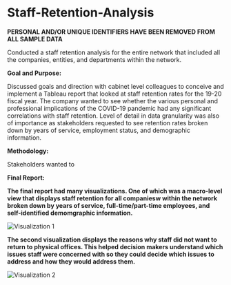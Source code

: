 # Staff-Retention-Analysis

**PERSONAL AND/OR UNIQUE IDENTIFIERS HAVE BEEN REMOVED FROM ALL SAMPLE DATA** 

Conducted a staff retention analysis for the entire network that included all the companies, entities, and departments within the network.

**Goal and Purpose:**

Discussed goals and direction with cabinet level colleagues to conceive and implement a Tableau report that looked at staff retention rates for the 19-20 fiscal year. The company wanted to see whether the various personal and professional implications of the COVID-19 pandemic had any significant correlations with staff retention. Level of detail in data granularity was also of importance as stakeholders requested to see retention rates broken down by years of service, employment status, and demographic information.

**Methodology:**

Stakeholders wanted to

**Final Report:**

**The final report had many visualizations. One of which was a macro-level view that displays staff retention for all companiesw within the network broken down by years of service, full-time/part-time employees, and self-identified demomgraphic information.**

![Visualization 1](.gif)

**The second visualization displays the reasons why staff did not want to return to physical offices. This helped decision makers understand which issues staff were concerned with so they could decide which issues to address and how they would address them.**

![Visualization 2](.gif)
